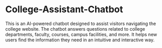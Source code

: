 # College-Assistant-Chatbot
This is an AI-powered chatbot designed to assist visitors navigating the college website. The chatbot answers questions related to college departments, faculty, courses, campus facilities, and more. It helps new users find the information they need in an intuitive and interactive way.
